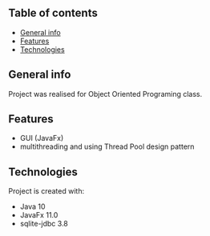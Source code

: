 ## Table of contents
* [General info](#general-info)
* [Features](#features)
* [Technologies](#technologies)

## General info
Project was realised for Object Oriented Programing class.

## Features
- GUI (JavaFx)
- multithreading and using Thread Pool design pattern

## Technologies
Project is created with:
* Java 10
* JavaFx 11.0
* sqlite-jdbc 3.8